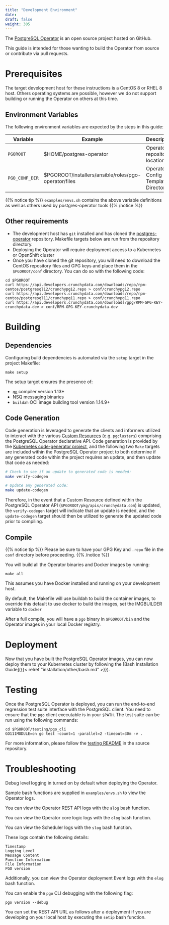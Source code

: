 ```yaml
---
title: "Development Environment"
date:
draft: false
weight: 305
---
```


The [PostgreSQL Operator](https://github.com/crunchydata/postgres-operator) is an open source project hosted on GitHub.

This guide is intended for those wanting to build the Operator from source or contribute via pull requests.


# Prerequisites

The target development host for these instructions is a CentOS 8 or RHEL 8 host. Others operating systems
are possible, however we do not support building or running the Operator on others at this time.

## Environment Variables

The following environment variables are expected by the steps in this guide:

Variable | Example | Description
-------- | ------- | -----------
`PGOROOT` | $HOME/postgres-operator | Operator repository location
`PGO_CONF_DIR` | $PGOROOT/installers/ansible/roles/pgo-operator/files | Operator Config Template Directory

{{% notice tip %}}
`examples/envs.sh` contains the above variable definitions as well as others used by postgres-operator tools
{{% /notice %}}


## Other requirements

* The development host has `git` installed and has cloned the [postgres-operator](https://github.com/CrunchyData/postgres-operator.git) repository. Makefile targets below are run from the repository directory.
* Deploying the Operator will require deployment access to a Kubernetes or OpenShift cluster
* Once you have cloned the git repository, you will need to download the CentOS repository files and GPG keys and place them in the `$PGOROOT/conf` directory. You can do so with the following code:

```shell
cd $PGOROOT
curl https://api.developers.crunchydata.com/downloads/repo/rpm-centos/postgresql12/crunchypg12.repo > conf/crunchypg12.repo
curl https://api.developers.crunchydata.com/downloads/repo/rpm-centos/postgresql11/crunchypg11.repo > conf/crunchypg11.repo
curl https://api.developers.crunchydata.com/downloads/gpg/RPM-GPG-KEY-crunchydata-dev > conf/RPM-GPG-KEY-crunchydata-dev
```

# Building

## Dependencies

Configuring build dependencies is automated via the `setup` target in the project Makefile:

    make setup

The setup target ensures the presence of:

* [`go`](https://golang.org/) compiler version 1.13+
* NSQ messaging binaries
* `buildah` OCI image building tool version 1.14.9+

## Code Generation

Code generation is leveraged to generate the clients and informers utilized to interact with the
various [Custom Resources](https://kubernetes.io/docs/concepts/extend-kubernetes/api-extension/custom-resources/)
(e.g. `pgclusters`) comprising the PostgreSQL Operator declarative API.  Code generation is provided
by the [Kubernetes code-generator project](https://github.com/kubernetes/code-generator),
and the following two `Make` targets are included within the PostgreSQL Operator project to both
determine if any generated code within the project requires an update, and then update that code
as needed:

```bash
# Check to see if an update to generated code is needed:
make verify-codegen

# Update any generated code:
make update-codegen
```

Therefore, in the event that a Custom Resource defined within the PostgreSQL Operator API
(`$PGOROOT/pkg/apis/crunchydata.com`) is updated, the `verify-codegen` target will indicate that
an update is needed, and the `update-codegen` target should then be utilized to generate the
updated code prior to compiling.

## Compile

{{% notice tip %}}
Please be sure to have your GPG Key and `.repo` file in the `conf` directory
before proceeding.
{{% /notice %}}

You will build all the Operator binaries and Docker images by running:

    make all

This assumes you have Docker installed and running on your development host.

By default, the Makefile will use buildah to build the container images, to override this default to use docker to build the images, set the IMGBUILDER variable to `docker`


After a full compile, you will have a `pgo` binary in `$PGOROOT/bin` and the Operator images in your local Docker registry.

# Deployment

Now that you have built the PostgreSQL Operator images, you can now deploy them
to your Kubernetes cluster by following the [Bash Installation Guide]({{< relref "installation/other/bash.md" >}}).

# Testing

Once the PostgreSQL Operator is deployed, you can run the end-to-end regression
test suite interface with the PostgreSQL client. You need to ensure
that the `pgo` client executable is in your `$PATH`. The test suite can be run
using the following commands:

```shell
cd $PGOROOT/testing/pgo_cli
GO111MODULE=on go test -count=1 -parallel=2 -timeout=30m -v .
```

For more information, please follow the [testing README](https://github.com/CrunchyData/postgres-operator/blob/master/testing/pgo_cli/README.md)
in the source repository.

# Troubleshooting

Debug level logging in turned on by default when deploying the Operator.

Sample bash functions are supplied in `examples/envs.sh` to view
the Operator logs.

You can view the Operator REST API logs with the `alog` bash function.

You can view the Operator core logic logs with the `olog` bash function.

You can view the Scheduler logs with the `slog` bash function.

These logs contain the following details:

	Timestamp
	Logging Level
	Message Content
	Function Information
	File Information
	PGO version

Additionally, you can view the Operator deployment Event logs with the `elog` bash function.

You can enable the `pgo` CLI debugging with the following flag:

    pgo version --debug

You can set the REST API URL as follows after a deployment if you are
developing on your local host by executing the `setip` bash function.
